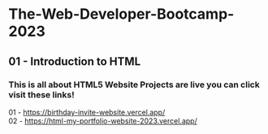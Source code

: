 # The-Web-Developer-Bootcamp-2023 <br>
## 01 - Introduction to HTML <br>
### This is all about HTML5 Website Projects are live you can click visit these links! <br>
01 - https://birthday-invite-website.vercel.app/ <br>
02 - https://html-my-portfolio-website-2023.vercel.app/ <br>
